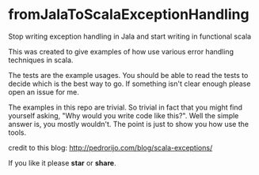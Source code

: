 # fromJalaToScalaExceptionHandling
Stop writing exception handling in Jala and start writing in functional scala

This was created to give examples of how use various error handling techniques in scala.

The tests are the example usages. You should be able to read the tests to decide which is the best way to go. If something isn't 
clear enough please open an issue for me.

The examples in this repo are trivial. So trivial in fact that you might find yourself asking, "Why would you write code like this?".
Well the simple answer is, you mostly wouldn't. The point is just to show you how use the tools. 

credit to this blog: http://pedrorijo.com/blog/scala-exceptions/

If you like it please <b>star</b> or <b>share</b>.


